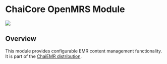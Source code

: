 ChaiCore OpenMRS Module
========================
<a href="https://ci.chaiemr.org/viewType.html?buildTypeId=chaicore_mvn"><img src="https://ci.chaiemr.org/app/rest/builds/buildType:chaicore_mvn/statusIcon"/></a>

Overview
--------
This module provides configurable EMR content management functionality. It is part of the [ChaiEMR distribution](https://github.com/I-TECH/openmrs-distro-chaiemr).